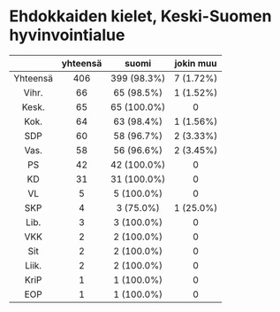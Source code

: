 # Ehdokkaiden kielet, Keski-Suomen hyvinvointialue

| |yhteensä|suomi|jokin muu|
|:---:|:---:|:---:|:---:|
|Yhteensä|406|399 (98.3%)|7 (1.72%)|
|Vihr.|66|65 (98.5%)|1 (1.52%)|
|Kesk.|65|65 (100.0%)|0|
|Kok.|64|63 (98.4%)|1 (1.56%)|
|SDP|60|58 (96.7%)|2 (3.33%)|
|Vas.|58|56 (96.6%)|2 (3.45%)|
|PS|42|42 (100.0%)|0|
|KD|31|31 (100.0%)|0|
|VL|5|5 (100.0%)|0|
|SKP|4|3 (75.0%)|1 (25.0%)|
|Lib.|3|3 (100.0%)|0|
|VKK|2|2 (100.0%)|0|
|Sit|2|2 (100.0%)|0|
|Liik.|2|2 (100.0%)|0|
|KriP|1|1 (100.0%)|0|
|EOP|1|1 (100.0%)|0|

